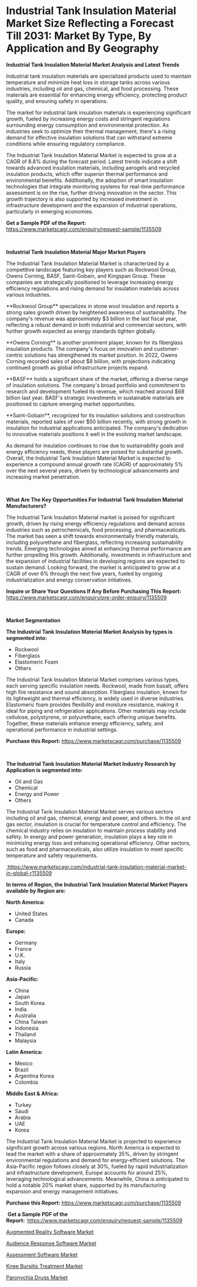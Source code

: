 <p><h1>Industrial Tank Insulation Material Market Size Reflecting a Forecast Till 2031: Market By Type, By Application and By Geography</h1></p><p><strong>Industrial Tank Insulation Material Market Analysis and Latest Trends</strong></p>
<p><p>Industrial tank insulation materials are specialized products used to maintain temperature and minimize heat loss in storage tanks across various industries, including oil and gas, chemical, and food processing. These materials are essential for enhancing energy efficiency, protecting product quality, and ensuring safety in operations. </p><p>The market for industrial tank insulation materials is experiencing significant growth, fueled by increasing energy costs and stringent regulations surrounding energy consumption and environmental protection. As industries seek to optimize their thermal management, there's a rising demand for effective insulation solutions that can withstand extreme conditions while ensuring regulatory compliance.</p><p>The Industrial Tank Insulation Material Market is expected to grow at a CAGR of 8.8% during the forecast period. Latest trends indicate a shift towards advanced insulation materials, including aerogels and recycled insulation products, which offer superior thermal performance and environmental benefits. Additionally, the adoption of smart insulation technologies that integrate monitoring systems for real-time performance assessment is on the rise, further driving innovation in the sector. This growth trajectory is also supported by increased investment in infrastructure development and the expansion of industrial operations, particularly in emerging economies.</p></p>
<p><strong>Get a Sample PDF of the Report:&nbsp;</strong> <a href="https://www.marketscagr.com/enquiry/request-sample/1135509?utm_campaign=1789&utm_medium=2&utm_source=Github&utm_content=ia&utm_term=20122024&utm_id=industrial-tank-insulation-material">https://www.marketscagr.com/enquiry/request-sample/1135509</a></p>
<p>&nbsp;</p>
<p><strong>Industrial Tank Insulation Material Major Market Players</strong></p>
<p><p>The Industrial Tank Insulation Material Market is characterized by a competitive landscape featuring key players such as Rockwool Group, Owens Corning, BASF, Saint-Gobain, and Kingspan Group. These companies are strategically positioned to leverage increasing energy efficiency regulations and rising demand for insulation materials across various industries.</p><p>**Rockwool Group** specializes in stone wool insulation and reports a strong sales growth driven by heightened awareness of sustainability. The company's revenue was approximately $3 billion in the last fiscal year, reflecting a robust demand in both industrial and commercial sectors, with further growth expected as energy standards tighten globally.</p><p>**Owens Corning** is another prominent player, known for its fiberglass insulation products. The company's focus on innovation and customer-centric solutions has strengthened its market position. In 2022, Owens Corning recorded sales of about $8 billion, with projections indicating continued growth as global infrastructure projects expand.</p><p>**BASF** holds a significant share of the market, offering a diverse range of insulation solutions. The company's broad portfolio and commitment to research and development fueled its revenue, which reached around $68 billion last year. BASF's strategic investments in sustainable materials are positioned to capture emerging market opportunities.</p><p>**Saint-Gobain**, recognized for its insulation solutions and construction materials, reported sales of over $50 billion recently, with strong growth in insulation for industrial applications anticipated. The company's dedication to innovative materials positions it well in the evolving market landscape.</p><p>As demand for insulation continues to rise due to sustainability goals and energy efficiency needs, these players are poised for substantial growth. Overall, the Industrial Tank Insulation Material Market is expected to experience a compound annual growth rate (CAGR) of approximately 5% over the next several years, driven by technological advancements and increasing market penetration.</p></p>
<p>&nbsp;</p>
<p><strong>What Are The Key Opportunities For Industrial Tank Insulation Material Manufacturers?</strong></p>
<p><p>The Industrial Tank Insulation Material market is poised for significant growth, driven by rising energy efficiency regulations and demand across industries such as petrochemicals, food processing, and pharmaceuticals. The market has seen a shift towards environmentally friendly materials, including polyurethane and fiberglass, reflecting increasing sustainability trends. Emerging technologies aimed at enhancing thermal performance are further propelling this growth. Additionally, investments in infrastructure and the expansion of industrial facilities in developing regions are expected to sustain demand. Looking forward, the market is anticipated to grow at a CAGR of over 6% through the next five years, fueled by ongoing industrialization and energy conservation initiatives.</p></p>
<p><strong>Inquire or Share Your Questions If Any Before Purchasing This Report:</strong> <a href="https://www.marketscagr.com/enquiry/pre-order-enquiry/1135509?utm_campaign=1789&utm_medium=2&utm_source=Github&utm_content=ia&utm_term=20122024&utm_id=industrial-tank-insulation-material">https://www.marketscagr.com/enquiry/pre-order-enquiry/1135509</a></p>
<p>&nbsp;</p>
<p><strong>Market Segmentation</strong></p>
<p><strong>The Industrial Tank Insulation Material Market Analysis by types is segmented into:</strong></p>
<p><ul><li>Rockwool</li><li>Fiberglass</li><li>Elastomeric Foam</li><li>Others</li></ul></p>
<p><p>The Industrial Tank Insulation Material Market comprises various types, each serving specific insulation needs. Rockwool, made from basalt, offers high fire resistance and sound absorption. Fiberglass insulation, known for its lightweight and thermal efficiency, is widely used in diverse industries. Elastomeric foam provides flexibility and moisture resistance, making it ideal for piping and refrigeration applications. Other materials may include cellulose, polystyrene, or polyurethane, each offering unique benefits. Together, these materials enhance energy efficiency, safety, and operational performance in industrial settings.</p></p>
<p><strong>Purchase this Report:&nbsp;</strong><a href="https://www.marketscagr.com/purchase/1135509?utm_campaign=1789&utm_medium=2&utm_source=Github&utm_content=ia&utm_term=20122024&utm_id=industrial-tank-insulation-material">https://www.marketscagr.com/purchase/1135509</a></p>
<p>&nbsp;</p>
<p><strong>The Industrial Tank Insulation Material Market Industry Research by Application is segmented into:</strong></p>
<p><ul><li>Oil and Gas</li><li>Chemical</li><li>Energy and Power</li><li>Others</li></ul></p>
<p><p>The Industrial Tank Insulation Material Market serves various sectors including oil and gas, chemical, energy and power, and others. In the oil and gas sector, insulation is crucial for temperature control and efficiency. The chemical industry relies on insulation to maintain process stability and safety. In energy and power generation, insulation plays a key role in minimizing energy loss and enhancing operational efficiency. Other sectors, such as food and pharmaceuticals, also utilize insulation to meet specific temperature and safety requirements.</p></p>
<p><a href="https://www.marketscagr.com/industrial-tank-insulation-material-market-in-global-r1135509?utm_campaign=1789&utm_medium=2&utm_source=Github&utm_content=ia&utm_term=20122024&utm_id=industrial-tank-insulation-material">&nbsp;https://www.marketscagr.com/industrial-tank-insulation-material-market-in-global-r1135509</a></p>
<p><strong>In terms of Region, the Industrial Tank Insulation Material Market Players available by Region are:</strong></p>
<p>
    <p> <strong> North America: </strong>
        <ul>
            <li>United States</li>
            <li>Canada</li>
        </ul>
        </p> 
    <p> <strong> Europe: </strong>
        <ul>
            <li>Germany</li>
            <li>France</li>
            <li>U.K.</li>
            <li>Italy</li>
            <li>Russia</li>
        </ul>
        </p> 
    <p> <strong> Asia-Pacific: </strong>
        <ul>
            <li>China</li>
            <li>Japan</li>
            <li>South Korea</li>
            <li>India</li>
            <li>Australia</li>
            <li>China Taiwan</li>
            <li>Indonesia</li>
            <li>Thailand</li>
            <li>Malaysia</li>
        </ul>
        </p> 
    <p> <strong> Latin America: </strong>
        <ul>
            <li>Mexico</li>
            <li>Brazil</li>
            <li>Argentina Korea</li>
            <li>Colombia</li>
        </ul>
        </p> 
    <p> <strong> Middle East & Africa: </strong>
        <ul>
            <li>Turkey</li>
            <li>Saudi</li>
            <li>Arabia</li>
            <li>UAE</li>
            <li>Korea</li>
        </ul>
    </p>
    </p>
<p><p>The Industrial Tank Insulation Material Market is projected to experience significant growth across various regions. North America is expected to lead the market with a share of approximately 35%, driven by stringent environmental regulations and demand for energy-efficient solutions. The Asia-Pacific region follows closely at 30%, fueled by rapid industrialization and infrastructure development. Europe accounts for around 25%, leveraging technological advancements. Meanwhile, China is anticipated to hold a notable 20% market share, supported by its manufacturing expansion and energy management initiatives.</p></p>
<p><strong>Purchase this Report: </strong><a href="https://www.marketscagr.com/purchase/1135509?utm_campaign=1789&utm_medium=2&utm_source=Github&utm_content=ia&utm_term=20122024&utm_id=industrial-tank-insulation-material">https://www.marketscagr.com/purchase/1135509</a></p>
<p>&nbsp;<strong>Get a Sample PDF of the Report:&nbsp;&nbsp;</strong><a href="https://www.marketscagr.com/enquiry/request-sample/1135509?utm_campaign=1789&utm_medium=2&utm_source=Github&utm_content=ia&utm_term=20122024&utm_id=industrial-tank-insulation-material">https://www.marketscagr.com/enquiry/request-sample/1135509</a></p>
<p><strong></strong></p>
<p><p><a href="https://www.linkedin.com/pulse/comprehensive-augmented-reality-software-market-report-projected-omz2f?utm_campaign=1789&utm_medium=2&utm_source=Github&utm_content=ia&utm_term=20122024&utm_id=industrial-tank-insulation-material">Augmented Reality Software Market</a></p><p><a href="https://www.linkedin.com/pulse/audience-response-software-market-report-demographics-target-xchyf?utm_campaign=1789&utm_medium=2&utm_source=Github&utm_content=ia&utm_term=20122024&utm_id=industrial-tank-insulation-material">Audience Response Software Market</a></p><p><a href="https://www.linkedin.com/pulse/assessment-software-growth-trends-projected-44-2024-2031-topicsco-qvxhf?utm_campaign=1789&utm_medium=2&utm_source=Github&utm_content=ia&utm_term=20122024&utm_id=industrial-tank-insulation-material">Assessment Software Market</a></p><p><a href="https://www.linkedin.com/pulse/determining-knee-bursitis-treatmentmarket-size-trends-projected-rfn6f?utm_campaign=1789&utm_medium=2&utm_source=Github&utm_content=ia&utm_term=20122024&utm_id=industrial-tank-insulation-material">Knee Bursitis Treatment Market</a></p><p><a href="https://www.linkedin.com/pulse/study-onthe-value-market-segmentation-share-analysis-paronychia-vs5zf?utm_campaign=1789&utm_medium=2&utm_source=Github&utm_content=ia&utm_term=20122024&utm_id=industrial-tank-insulation-material">Paronychia Drugs Market</a></p></p>